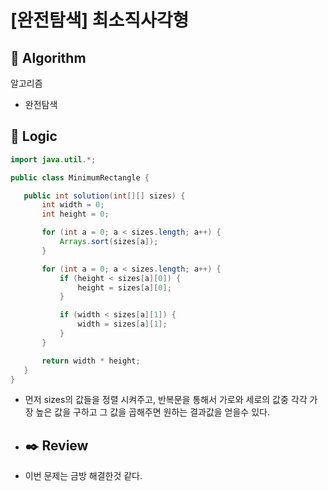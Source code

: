 # [완전탐색] 최소직사각형

## :pushpin: **Algorithm**

알고리즘

- 완전탐색

## :round_pushpin: **Logic**

 ```java
import java.util.*;

public class MinimumRectangle {

    public int solution(int[][] sizes) {
        int width = 0;
        int height = 0;

        for (int a = 0; a < sizes.length; a++) {
            Arrays.sort(sizes[a]);
        }

        for (int a = 0; a < sizes.length; a++) {
            if (height < sizes[a][0]) {
                height = sizes[a][0];
            }

            if (width < sizes[a][1]) {
                width = sizes[a][1];
            }
        }

        return width * height;
    }
}


 ```

- 먼저 sizes의 값들을 정렬 시켜주고, 반복문을 통해서 가로와 세로의 값중 각각 가장 높은 값을 구하고 그 값을 곱해주면 원하는 결과값을 얻을수 있다.
- ## :black_nib: **Review**

- 이번 문제는 금방 해결한것 같다.